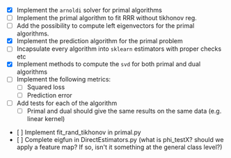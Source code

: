 - [x] Implement the `arnoldi` solver for primal algorithms
- [ ] Implement the primal algorithm to fit RRR without tikhonov reg.
- [ ] Add the possibility to compute left eigenvectors for the primal algorithms.
- [x] Implement the prediction algorithm for the primal problem
- [ ] Incapsulate every algorithm into `sklearn` estimators with proper checks etc
- [x] Implement methods to compute the `svd` for both primal and dual algorithms
- [ ] Implement the following metrics:
    - [ ] Squared loss
    - [ ] Prediction error
- [ ] Add tests for each of the algorithm
    - [ ] Primal and dual should give the same results on the same data (e.g. linear kernel)
- [ ] Implement fit_rand_tikhonov in primal.py
- [ ] Complete eigfun in DirectEstimators.py (what is phi_testX? should we apply a feature map? If so, isn't it something at the general class level?)